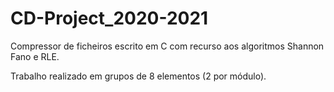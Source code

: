 # CD-Project_2020-2021
Compressor de ficheiros escrito em C com recurso aos algoritmos Shannon Fano e RLE.

Trabalho realizado em grupos de 8 elementos (2 por módulo).
